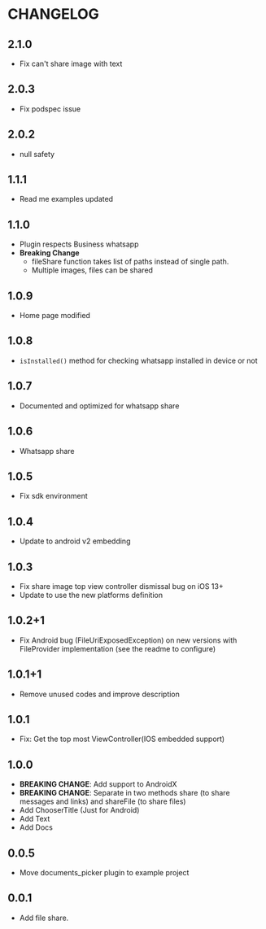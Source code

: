 # CHANGELOG
## 2.1.0
* Fix can't share image with text

## 2.0.3
* Fix podspec issue

## 2.0.2
* null safety

## 1.1.1
* Read me examples updated

## 1.1.0
* Plugin respects Business whatsapp
* **Breaking Change**
    * fileShare function takes list of paths instead of single path.
    * Multiple images, files can be shared

## 1.0.9
* Home page modified

## 1.0.8
* ```isInstalled()``` method for checking whatsapp installed in device or not

## 1.0.7
* Documented and optimized for whatsapp share

## 1.0.6
* Whatsapp share

## 1.0.5
* Fix sdk environment

## 1.0.4
* Update to android v2 embedding

## 1.0.3
* Fix share image top view controller dismissal bug on iOS 13+
* Update to use the new platforms definition

## 1.0.2+1
* Fix Android bug (FileUriExposedException) on new versions with FileProvider implementation (see
  the readme to configure)

## 1.0.1+1
* Remove unused codes and improve description

## 1.0.1
* Fix: Get the top most ViewController(IOS embedded support)

## 1.0.0
* **BREAKING CHANGE**: Add support to AndroidX
* **BREAKING CHANGE**: Separate in two methods share (to share messages and links) and shareFile (to
  share files)
* Add ChooserTitle (Just for Android)
* Add Text
* Add Docs

## 0.0.5
* Move documents_picker plugin to example project

## 0.0.1
* Add file share.
